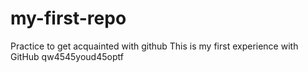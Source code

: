 # my-first-repo
Practice to get acquainted with github
This is my first experience with GitHub
qw4545youd45optf
